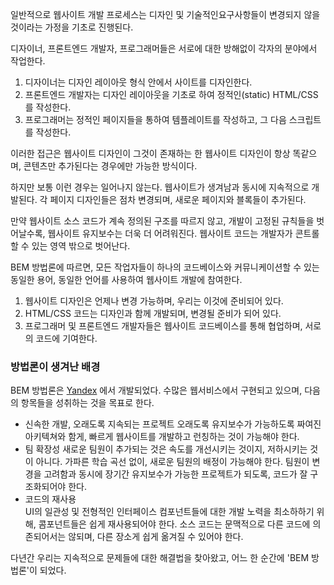 일반적으로 웹사이트 개발 프로세스는 디자인 및 기술적인요구사항들이 변경되지 않을 것이라는 가정을 기초로 진행된다.

디자이너, 프론트엔드 개발자, 프로그래머들은 서로에 대한 방해없이 각자의 분야에서 작업한다.

  1. 디자이너는 디자인 레이아웃 형식 안에서 사이트를 디자인한다.
  2. 프론트엔드 개발자는 디자인 레이아웃을 기초로 하여 정적인(static) HTML/CSS를 작성한다.
  3. 프로그래머는 정적인 페이지들을 통하여 템플레이트를 작성하고, 그 다음 스크립트를 작성한다.

이러한 접근은 웹사이트 디자인이 그것이 존재하는 한 웹사이트 디자인이 항상 똑같으며, 콘텐츠만 추가된다는 경우에만 가능한 방식이다.

하지만 보통 이런 경우는 일어나지 않는다. 웹사이트가 생겨남과 동시에 지속적으로 개발된다. 각 페이지 디자인들은 점차 변경되며, 새로운 페이지와 블록들이 추가된다.

만약 웹사이트 소스 코드가 계속 정의된 구조를 따르지 않고, 개발이 고정된 규칙들을 벗어날수록, 웹사이트 유지보수는 더욱 더 어려워진다. 
웹사이트 코드는 개발자가 콘트롤할 수 있는 영역 밖으로 벗어난다.

BEM 방법론에 따르면, 모든 작업자들이 하나의 코드베이스와 커뮤니케이션할 수 있는 동일한 용어, 동일한 언어를 사용하여 웹사이트 개발에 참여한다. 

  1. 웹사이트 디자인은 언제나 변경 가능하며, 우리는 이것에 준비되어 있다.
  2. HTML/CSS 코드는 디자인과 함께 개발되며, 변경될 준비가 되어 있다.
  3. 프로그래머 및 프론트엔드 개발자들은 웹사이트 코드베이스를 통해 협업하며, 서로의 코드에 기여한다.

### 방법론이 생겨난 배경
BEM 방법론은 [Yandex](http://company.yandex.com) 에서 개발되었다.
수많은 웹서비스에서 구현되고 있으며, 다음의 항목들을 성취하는 것을 목표로 한다.

 * 신속한 개발, 오래도록 지속되는 프로젝트
   오래도록 유지보수가 가능하도록 짜여진 아키텍쳐와 함게, 빠르게 웹사이트를 개발하고 런칭하는 것이 가능해야 한다.
 * 팀 확장성
   새로운 팀원이 추가되는 것은 속도를 개선시키는 것이지, 저하시키는 것이 아니다.
   가파른 학습 곡선 없이, 새로운 팀원의 배정이 가능해야 한다.
   팀원이 변경을 고려함과 동시에 장기간 유지보수가 가능한 프로젝트가 되도록, 코드가 잘 구조화되어야 한다.
 * 코드의 재사용  
   UI의 일관성 및 전형적인 인터페이스 컴포넌트들에 대한 개발 노력을 최소하하기 위해, 콤포넌트들은 쉽게 재사용되어야 한다.
   소스 코드는 문맥적으로 다른 코드에 의존되어서는 않되며, 다른 장소게 쉽게 옮겨질 수 있어야 한다.

다년간 우리는 지속적으로 문제들에 대한 해결법을 찾아왔고, 어느 한 순간에 'BEM 방법론'이 되었다.
